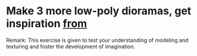 # Make 3 more low-poly dioramas, get inspiration [from](https://www.youtube.com/playlist?list=PLndvTk6JOzUflybdyFl56AvtSk61GkDWo)
Remark: This exercise is given to test your understanding of modeling and texturing and foster the development of imagination.

